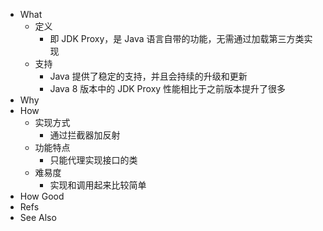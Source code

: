 - What
	- 定义
		- 即 JDK Proxy，是 Java 语言自带的功能，无需通过加载第三方类实现
	- 支持
		- Java 提供了稳定的支持，并且会持续的升级和更新
		- Java 8 版本中的 JDK Proxy 性能相比于之前版本提升了很多
- Why
- How
	- 实现方式
		- 通过拦截器加反射
	- 功能特点
		- 只能代理实现接口的类
	- 难易度
		- 实现和调用起来比较简单
- How Good
- Refs
- See Also
